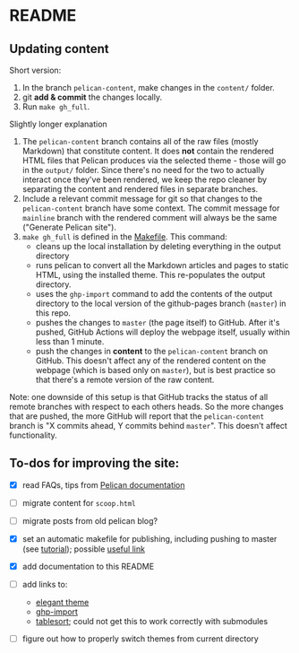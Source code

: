 # README

## Updating content

Short version:

1. In the branch `pelican-content`, make changes in the `content/` folder. 
2. git **add & commit** the changes locally.
3. Run `make gh_full`.

Slightly longer explanation

1. The `pelican-content` branch contains all of the raw files (mostly Markdown) that constitute content. It does **not** contain the rendered HTML files that Pelican produces via the selected theme - those will go in the `output/` folder. Since there's no need for the two to actually interact once they've been rendered, we keep the repo cleaner by separating the content and rendered files in separate branches.
2. Include a relevant commit message for git so that changes to the `pelican-content` branch have some context. The commit message for `mainline` branch with the rendered comment will always be the same ("Generate Pelican site").
3. `make gh_full` is defined in the [Makefile](./Makefile). This command:
    * cleans up the local installation by deleting everything in the output directory
    * runs pelican to convert all the Markdown articles and pages to static HTML, using the installed theme. This re-populates the output directory.
    * uses the `ghp-import` command to add the contents of the output directory to the local version of the github-pages branch (`master`) in this repo.
    * pushes the changes to `master` (the page itself) to GitHub. After it's pushed, GitHub Actions will deploy the webpage itself, usually within less than 1 minute.
    * push the changes in **content** to the `pelican-content` branch on GitHub. This doesn't affect any of the rendered content on the webpage (which is based only on `master`), but is best practice so that there's a remote version of the raw content.

Note: one downside of this setup is that GitHub tracks the status of all remote branches with respect to each others heads. So the more changes that are pushed, the more GitHub will report that the `pelican-content` branch is "X commits ahead, Y commits behind `master`". This doesn't affect functionality.

## To-dos for improving the site:

- [x] read FAQs, tips from [Pelican documentation](https://docs.getpelican.com/en/latest/index.html)
- [ ] migrate content for `scoop.html`
- [ ] migrate posts from old pelican blog?
- [x] set an automatic makefile for publishing, including pushing to master (see [tutorial](https://opensource.com/article/19/5/run-your-blog-github-pages-python)); possible [useful link](https://clamytoe.github.io/articles/2020/Feb/28/pelican/)
- [x] add documentation to this README
- [ ] add links to:
    * [elegant theme](https://elegant.oncrashreboot.com/)
    * [ghp-import](https://github.com/c-w/ghp-import)
    * [tablesort](https://github.com/tristen/tablesort/); could not get this to work correctly with submodules
- [ ] figure out how to properly switch themes from current directory

